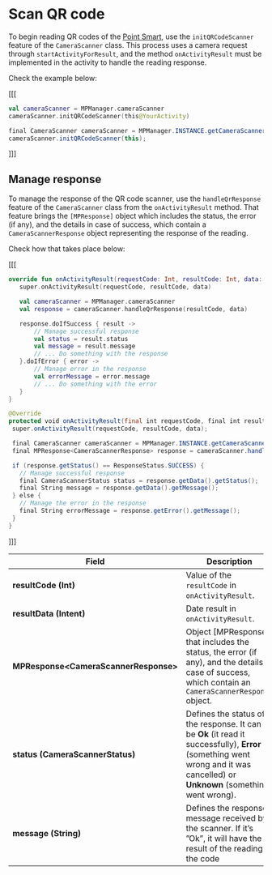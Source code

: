 # Scan QR code

To begin reading QR codes of the [Point Smart](/developers/en/docs/mp-point/landing), use the `initQRCodeScanner` feature of the `CameraScanner` class. This process uses a camera request through `startActivityForResult`, and the method `onActivityResult` must be implemented in the activity to handle the reading response.

Check the example below:

[[[
```kotlin
val cameraScanner = MPManager.cameraScanner
cameraScanner.initQRCodeScanner(this@YourActivity)
```
```java
final CameraScanner cameraScanner = MPManager.INSTANCE.getCameraScanner();
cameraScanner.initQRCodeScanner(this);
```
]]]

## Manage response

To manage the response of the QR code scanner, use the `handleQrResponse` feature of the `CameraScanner` class from the `onActivityResult` method. That feature brings the `[MPResponse]` object which includes the status, the error (if any), and the details in case of success, which contain a `CameraScannerResponse` object representing the response of the reading.

Check how that takes place below:

[[[
```kotlin
override fun onActivityResult(requestCode: Int, resultCode: Int, data: Intent?) {
   super.onActivityResult(requestCode, resultCode, data)

   val cameraScanner = MPManager.cameraScanner
   val response = cameraScanner.handleQrResponse(resultCode, data)

   response.doIfSuccess { result ->
       // Manage successful response
       val status = result.status
       val message = result.message
       // ... Do something with the response
   }.doIfError { error ->
       // Manage error in the response
       val errorMessage = error.message
       // ... Do something with the error
   }
}
```
```java
@Override
protected void onActivityResult(final int requestCode, final int resultCode, final Intent data) {
 super.onActivityResult(requestCode, resultCode, data);

 final CameraScanner cameraScanner = MPManager.INSTANCE.getCameraScanner();
 final MPResponse<CameraScannerResponse> response = cameraScanner.handleQrResponse(resultCode, data);

 if (response.getStatus() == ResponseStatus.SUCCESS) {
   // Manage successful response
   final CameraScannerStatus status = response.getData().getStatus();
   final String message = response.getData().getMessage();
 } else {
   // Manage the error in the response
   final String errorMessage = response.getError().getMessage();
 }
}
```
]]]

|Field|Description|
|---|---|
|**resultCode (Int)**| Value of the `resultCode` in `onActivityResult`.|
|**resultData (Intent)**| Date result in `onActivityResult`.|
|**MPResponse&lt;CameraScannerResponse&gt;**| Object [MPResponse] that includes the status, the error (if any), and the details in case of success, which contain an `CameraScannerResponse` object.|
|**status (CameraScannerStatus)**| Defines the status of the response. It can be **Ok** (it read it successfully), **Error** (something went wrong and it was cancelled) or **Unknown** (something went wrong).|
|**message (String)**| Defines the response message received by the scanner. If it’s  ”Ok”, it will have the result of the reading of the code|
